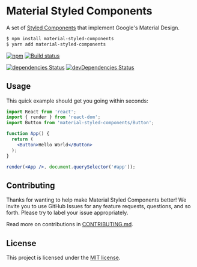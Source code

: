 # Material Styled Components

A set of [Styled Components](https://github.com/styled-components/styled-components) that implement Google's Material Design.

```sh
$ npm install material-styled-components
$ yarn add material-styled-components
```

[![npm](https://img.shields.io/npm/v/material-styled-components.svg)](https://www.npmjs.com/package/material-styled-components) [![Build status](https://travis-ci.org/nielsrowinbik/material-styled-components.svg?branch=master)](https://travis-ci.org/nielsrowinbik/material-styled-components)

[![dependencies Status](https://david-dm.org/nielsrowinbik/material-styled-components/status.svg)](https://david-dm.org/nielsrowinbik/material-styled-components) [![devDependencies Status](https://david-dm.org/nielsrowinbik/material-styled-components/dev-status.svg)](https://david-dm.org/nielsrowinbik/material-styled-components?type=dev)

## Usage

This quick example should get you going within seconds:

```jsx
import React from 'react';
import { render } from 'react-dom';
import Button from 'material-styled-components/Button';

function App() {
  return (
    <Button>Hello World</Button>
  );
}

render(<App />, document.querySelector('#app'));
```

## Contributing

Thanks for wanting to help make Material Styled Components better! We invite you to use GitHub Issues for any feature requests, questions, and so forth. Please try to label your issue appropriately.

Read more on contributions in [CONTRIBUTING.md](CONTRIBUTING.md).

## License

This project is licensed under the [MIT license](LICENSE).